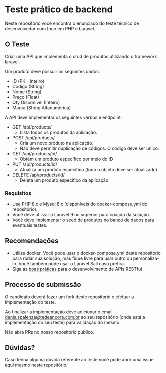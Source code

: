 # Teste prático de backend

Neste repositório você encontra o enunciado do teste técnico de desenvolvedor com foco em PHP e Laravel.

## O Teste

Criar uma API que implementa o crud de produtos utilizando o framework laravel.

Um produto deve possuir os seguintes dados:
- ID (PK - Inteiro)
- Código (String)
- Nome (String)
- Preço (Float)
- Qty Disponível (Inteiro)
- Marca (String Alfanumérica)

A API deve implementar os seguintes verbos e endpoint:

- GET /api/products/
  - Lista todos os produtos da aplicação.
- POST /api/products/
  - Cria um novo produto na aplicação.
  - Não deve permitir duplicação de códigos. O código deve ser único.
- GET /api/products/id/
  - Obtém um produto específico por meio do ID
- PUT /api/products/id/
  - Atualiza um produto específico (todo o objeto deve ser atualizado).
- DELETE /api/products/id/
  - Deleta um produto especifico da aplicação

### Requisitos  

- Use PHP 8.x e Mysql 8.x (disponíveis do docker-compose.yml do repositório).
- Você deve utilizar o Laravel 9 ou superior para criação da solução.
- Você deve implementar o seed de produtos no banco de dados para eventuais testes.

## Recomendações

- Utilize docker. Você pode usar o docker-compose.yml deste repositório para rodar sua solução, mas fique livre para usar outro ou personaliza-lo. Você também pode usar o Laravel Sail caso prefira.
- Siga as [boas práticas](https://swagger.io/resources/articles/best-practices-in-api-design/) para o desenvolvimento de APIs RESTful

## Processo de submissão

O candidato deverá fazer um fork deste reposítório e efetuar a implementação do teste.

Ao finalizar a implementação deve adicionar o email denis.spalenza@redeancora.com.br ao seu repositório (onde está a implementação do seu teste) para validação do mesmo.

Não abra PRs no nosso repositório público.

## Dúvidas?

Caso tenha alguma dúvida referente ao teste você pode abrir uma issue aqui mesmo neste repositório.
